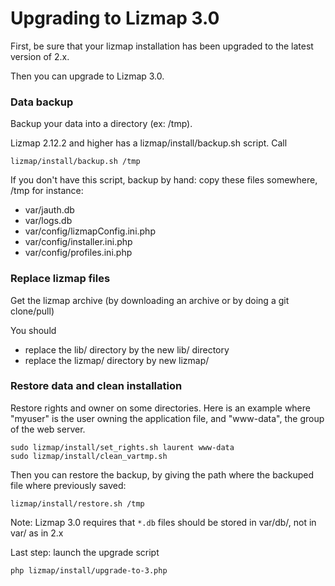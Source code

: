 Upgrading to Lizmap 3.0
=======================

First, be sure that your lizmap installation has been upgraded to the latest version
of 2.x.

Then you can upgrade to Lizmap 3.0.

### Data backup

Backup your data into a directory (ex: /tmp).

Lizmap 2.12.2 and higher has a lizmap/install/backup.sh script. Call

```
lizmap/install/backup.sh /tmp
```

If you don't have this script, backup by hand: copy these files somewhere, /tmp for instance:

- var/jauth.db
- var/logs.db
- var/config/lizmapConfig.ini.php
- var/config/installer.ini.php
- var/config/profiles.ini.php


### Replace lizmap files

Get the lizmap archive (by downloading an archive or by doing a git clone/pull)

You should

- replace the lib/ directory by the new lib/ directory
- replace the lizmap/ directory by new lizmap/


### Restore data and clean installation


Restore rights and owner on some directories. Here is an example where "myuser" is the
user owning the application file, and "www-data", the group of the web server.

```
sudo lizmap/install/set_rights.sh laurent www-data
sudo lizmap/install/clean_vartmp.sh
```

Then you can restore the backup, by giving the path where the backuped file where previously saved:

```
lizmap/install/restore.sh /tmp
```

Note: Lizmap 3.0 requires that `*.db` files should be stored in var/db/, not in var/ as in 2.x


Last step: launch the upgrade script

```
php lizmap/install/upgrade-to-3.php
```


